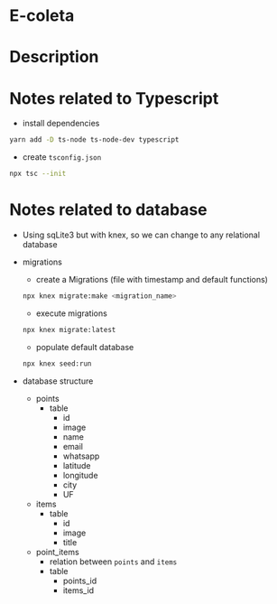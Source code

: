 # E-coleta

# Description

# Notes related to Typescript

- install dependencies
```sh
yarn add -D ts-node ts-node-dev typescript
```

-  create `tsconfig.json`
```sh
npx tsc --init
```

# Notes related to database

- Using sqLite3 but with knex, so we can change to any relational database

- migrations
    - create a Migrations (file with timestamp and default functions)
    ```sh
    npx knex migrate:make <migration_name>
    ```

    - execute migrations
    ```sh
    npx knex migrate:latest
    ```

    - populate default database
    ```sh
    npx knex seed:run
    ```

- database structure
    - points
        - table
            - id
            - image
            - name
            - email
            - whatsapp
            - latitude
            - longitude
            - city
            - UF
    - items
        - table
            - id
            - image
            - title
    - point_items
        - relation between `points` and `items`
        - table
            - points_id
            - items_id